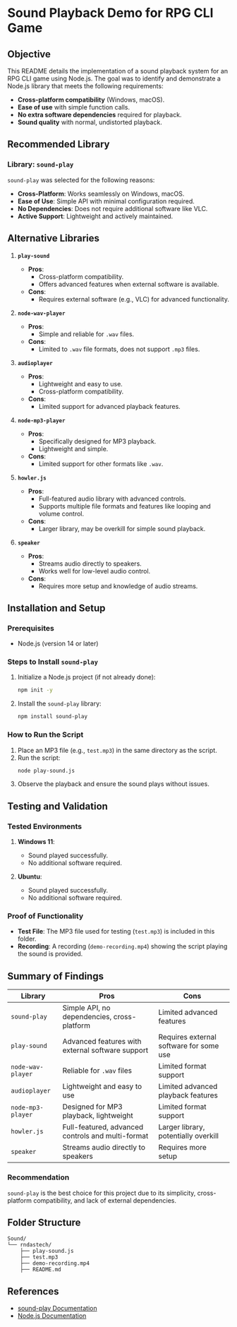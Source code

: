 # Sound Playback Demo for RPG CLI Game

## Objective
This README details the implementation of a sound playback system for an RPG CLI game using Node.js. The goal was to identify and demonstrate a Node.js library that meets the following requirements:

- **Cross-platform compatibility** (Windows, macOS).
- **Ease of use** with simple function calls.
- **No extra software dependencies** required for playback.
- **Sound quality** with normal, undistorted playback.

## Recommended Library
### Library: `sound-play`

`sound-play` was selected for the following reasons:
- **Cross-Platform**: Works seamlessly on Windows, macOS.
- **Ease of Use**: Simple API with minimal configuration required.
- **No Dependencies**: Does not require additional software like VLC.
- **Active Support**: Lightweight and actively maintained.

## Alternative Libraries

1. **`play-sound`**
   - **Pros**:
     - Cross-platform compatibility.
     - Offers advanced features when external software is available.
   - **Cons**:
     - Requires external software (e.g., VLC) for advanced functionality.

2. **`node-wav-player`**
   - **Pros**:
     - Simple and reliable for `.wav` files.
   - **Cons**:
     - Limited to `.wav` file formats, does not support `.mp3` files.

3. **`audioplayer`**
   - **Pros**:
     - Lightweight and easy to use.
     - Cross-platform compatibility.
   - **Cons**:
     - Limited support for advanced playback features.

4. **`node-mp3-player`**
   - **Pros**:
     - Specifically designed for MP3 playback.
     - Lightweight and simple.
   - **Cons**:
     - Limited support for other formats like `.wav`.

5. **`howler.js`**
   - **Pros**:
     - Full-featured audio library with advanced controls.
     - Supports multiple file formats and features like looping and volume control.
   - **Cons**:
     - Larger library, may be overkill for simple sound playback.

6. **`speaker`**
   - **Pros**:
     - Streams audio directly to speakers.
     - Works well for low-level audio control.
   - **Cons**:
     - Requires more setup and knowledge of audio streams.

## Installation and Setup

### Prerequisites
- Node.js (version 14 or later)

### Steps to Install `sound-play`
1. Initialize a Node.js project (if not already done):
   ```bash
   npm init -y
   ```

2. Install the `sound-play` library:
   ```bash
   npm install sound-play
   ```

### How to Run the Script
1. Place an MP3 file (e.g., `test.mp3`) in the same directory as the script.
2. Run the script:
   ```bash
   node play-sound.js
   ```
3. Observe the playback and ensure the sound plays without issues.

## Testing and Validation

### Tested Environments
1. **Windows 11**:
   - Sound played successfully.
   - No additional software required.

2. **Ubuntu**:
   - Sound played successfully.
   - No additional software required.

### Proof of Functionality
- **Test File**: The MP3 file used for testing (`test.mp3`) is included in this folder.
- **Recording**: A recording (`demo-recording.mp4`) showing the script playing the sound is provided.

## Summary of Findings

| Library          | Pros                                                 | Cons                                    |
|------------------|-----------------------------------------------------|-----------------------------------------|
| `sound-play`     | Simple API, no dependencies, cross-platform         | Limited advanced features               |
| `play-sound`     | Advanced features with external software support    | Requires external software for some use |
| `node-wav-player`| Reliable for `.wav` files                           | Limited format support                  |
| `audioplayer`    | Lightweight and easy to use                         | Limited advanced playback features      |
| `node-mp3-player`| Designed for MP3 playback, lightweight              | Limited format support                  |
| `howler.js`      | Full-featured, advanced controls and multi-format   | Larger library, potentially overkill    |
| `speaker`        | Streams audio directly to speakers                  | Requires more setup                     |

### Recommendation
`sound-play` is the best choice for this project due to its simplicity, cross-platform compatibility, and lack of external dependencies.

## Folder Structure
```
Sound/
└── rndastech/
    ├── play-sound.js
    ├── test.mp3
    ├── demo-recording.mp4
    ├── README.md
```

## References
- [sound-play Documentation](https://www.npmjs.com/package/sound-play)
- [Node.js Documentation](https://nodejs.org/)

